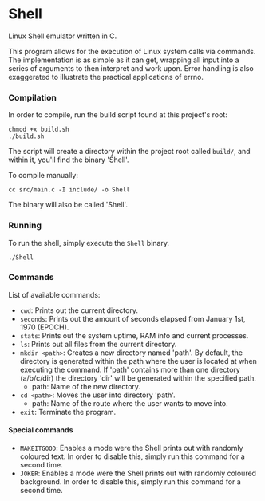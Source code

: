 Shell
===
Linux Shell emulator written in C.

This program allows for the execution of Linux system calls via commands. The implementation is as simple as it can get, 
wrapping all input into a series of arguments to then interpret and work upon. Error handling is also exaggerated to
illustrate the practical applications of errno.

### Compilation
In order to compile, run the build script found at this project's root:
```
chmod +x build.sh
./build.sh
```
The script will create a directory within the project root called `build/`, and within it, you'll find the binary
'Shell'.

To compile manually:
```
cc src/main.c -I include/ -o Shell
```
The binary will also be called 'Shell'.

### Running
To run the shell, simply execute the `Shell` binary.

```
./Shell
```

### Commands
List of available commands:
  * `cwd`: Prints out the current directory.
  * `seconds`: Prints out the amount of seconds elapsed from January 1st, 1970 (EPOCH).
  * `stats`: Prints out the system uptime, RAM info and current processes.
  * `ls`: Prints out all files from the current directory.
  * `mkdir <path>`: Creates a new directory named 'path'. By default, the directory is generated within the path where 
  the user is located at when executing the command. If 'path' contains more than one directory (a/b/c/dir) the
  directory 'dir' will be generated within the specified path.
    * path: Name of the new directory.
  * `cd <path>`: Moves the user into directory 'path'.
    * path: Name of the route where the user wants to move into.
  * `exit`: Terminate the program.

#### Special commands
  * `MAKEITGOOD`: Enables a mode were the Shell prints out with randomly coloured text. In order to disable this, simply
  run this command for a second time.
  * `JOKER`: Enables a mode were the Shell prints out with randomly coloured background. In order to disable this,
  simply run this command for a second time.

